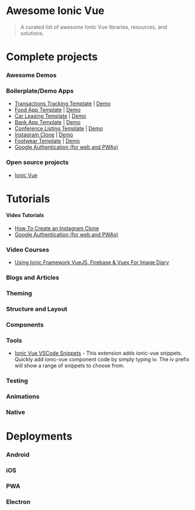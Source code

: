 # Awesome Ionic Vue

> A curated list of awesome Ionic Vue libraries, resources, and solutions.

# Complete projects

### Awesome Demos

### Boilerplate/Demo Apps
- [Transactions Tracking Template](https://ionicthemes.com/product/ionic4-full-starter-app) | [Demo](https://ionic-vue-mobile-template-01.netlify.app/)
- [Food App Template](https://github.com/dlodeprojuicer/ionic-vue-mobile-template-02) | [Demo](https://ionic-vue-mobile-template-02.netlify.app/)
- [Car Leasing Template](https://github.com/dlodeprojuicer/ionic-vue-mobile-template-03) | [Demo](https://ionic-vue-mobile-template-03.netlify.app/)
- [Bank App Template](https://github.com/dlodeprojuicer/ionic-vue-mobile-template-04) | [Demo](https://ionic-vue-mobile-template-04.netlify.app/)
- [Conference Listing Template](https://github.com/dlodeprojuicer/ionic-vue-mobile-template-05) | [Demo](https://ionic-vue-mobile-template-05.netlify.app/)
- [Instagram Clone](https://github.com/dlodeprojuicer/ionic-vue-mobile-template-06) | [Demo](https://ionic-vue-mobile-template-06.netlify.app/)
- [Footwear Template](https://github.com/dlodeprojuicer/ionic-vue-mobile-template-07) | [Demo](https://ionic-vue-mobile-template-07.netlify.app/)
- [Google Authentication (for web and PWAs)](https://github.com/dlodeprojuicer/ionic-vue-google-oauth)

### Open source projects

- [Ionic Vue](https://www.npmjs.com/package/@ionic/vue)

# Tutorials

#### Video Tutorials
- [How To Create an Instagram Clone](https://www.youtube.com/watch?v=lnzcb_9vt30)
- [Google Authentication (for web and PWAs)](https://www.youtube.com/watch?v=ji0WhGPZ8Fg)

### Video Courses

- [Using Ionic Framework VueJS, Firebase & Vuex For Image Diary](https://www.udemy.com/course/using-ionic-framework-vuejs-firebase-vuex-for-image-diary/)

### Blogs and Articles

### Theming

### Structure and Layout

### Components

### Tools
- [Ionic Vue VSCode Snippets](https://marketplace.visualstudio.com/items?itemName=dlodeprojuicer.ionicvuesnippets) - This extension adds ionic-vue snippets. Quickly add ionic-vue component code by simply typing iv. The iv prefix will show a range of snippets to choose from.

### Testing

### Animations

### Native

# Deployments

### Android

### iOS

### PWA

### Electron
